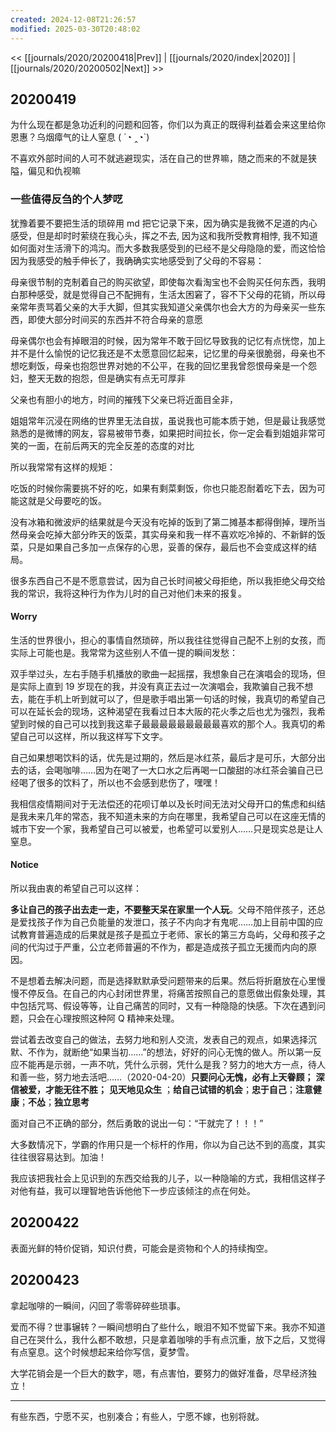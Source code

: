 ```yaml
---
created: 2024-12-08T21:26:57
modified: 2025-03-30T20:48:02
---
```


<< [[journals/2020/20200418|Prev]] | [[journals/2020/index|2020]] | [[journals/2020/20200502|Next]] >>

## 20200419

为什么现在都是急功近利的问题和回答，你们以为真正的既得利益着会来这里给你恩惠？乌烟瘴气的让人窒息 ( ´◔ ‸◔`)

不喜欢外部时间的人可不就逃避现实，活在自己的世界嘛，随之而来的不就是狭隘，偏见和仇视嘛

### 一些值得反刍的个人梦呓

犹豫着要不要把生活的琐碎用 md 把它记录下来，因为确实是我微不足道的内心感受，但是却时时萦绕在我心头，挥之不去, 因为这和我所受教育相悖, 我不知道如何面对生活滑下的鸿沟。而大多数我感受到的已经不是父母隐隐的爱，而这恰恰因为我感受的触手伸长了，我确确实实地感受到了父母的不容易：

母亲很节制的克制着自己的购买欲望，即使每次看淘宝也不会购买任何东西，我明白那种感受，就是觉得自己不配拥有，生活太困窘了，容不下父母的花销，所以母亲常年责骂着父亲的大手大脚，但其实我知道父亲偶尔也会大方的为母亲买一些东西，即使大部分时间买的东西并不符合母亲的意愿

母亲偶尔也会有掉眼泪的时候，因为常年不敢于回忆导致我的记忆有点恍惚，加上并不是什么愉悦的记忆我还是不太愿意回忆起来，记忆里的母亲很脆弱，母亲也不想吃剩饭，母亲也抱怨世界对她的不公平，在我的回忆里我曾怨恨母亲是一个怨妇，整天无数的抱怨，但是确实有点无可厚非

父亲也有胆小的地方，时间的摧残下父亲已将近面目全非，

姐姐常年沉浸在网络的世界里无法自拔，虽说我也可能本质于她，但是最让我感觉熟悉的是微博的网友，容易被带节奏，如果把时间拉长，你一定会看到姐姐非常可笑的一面，在前后两天的完全反差的态度的对比

所以我常常有这样的规矩：

吃饭的时候你需要挑不好的吃，如果有剩菜剩饭，你也只能忍耐着吃下去，因为可能这就是父母要吃的饭。

没有冰箱和微波炉的结果就是今天没有吃掉的饭到了第二摊基本都得倒掉，理所当然母亲会吃掉大部分昨天的饭菜，其实母亲和我一样不喜欢吃冷掉的、不新鲜的饭菜，只是如果自己多加一点保存的心思，妥善的保存，最后也不会变成这样的结局。

很多东西自己不是不愿意尝试，因为自己长时间被父母拒绝，所以我拒绝父母交给我的常识，我将这种行为作为儿时的自己对他们未来的报复。

#### Worry

生活的世界很小，担心的事情自然琐碎，所以我往往觉得自己配不上别的女孩，而实际上可能也是。我常常为这些别人不值一提的瞬间发愁：

双手举过头，左右手随手机播放的歌曲一起摇摆，我想象自己在演唱会的现场，但是实际上直到 19 岁现在的我，并没有真正去过一次演唱会，我欺骗自己我不想去，能在手机上听到就可以了，但是歌手唱出第一句话的时候，我真切的希望自己可以在延长会的现场，这种渴望在我看过日本大阪的花火季之后也尤为强烈，我希望到时候的自己可以找到我这辈子最最最最最最最最最喜欢的那个人。我真切的希望自己可以这样，所以我这样写下文字。

自己如果想喝饮料的话，优先是过期的，然后是冰红茶，最后才是可乐，大部分出去的话，会喝咖啡……因为在喝了一大口水之后再喝一口酸甜的冰红茶会骗自己已经喝了很多的饮料了，所以也不会感到悲伤了，嘿嘿！

我相信疫情期间对于无法偿还的花呗订单以及长时间无法对父母开口的焦虑和纠结是我未来几年的常态，我不知道未来的方向在哪里，我希望自己可以在这座无情的城市下安一个家，我希望自己可以被爱，也希望可以爱别人……只是现实总是让人窒息。

#### Notice

所以我由衷的希望自己可以这样：

**多让自己的孩子出去走一走，不要整天呆在家里一个人玩**。父母不陪伴孩子，还总是爱找孩子作为自己负能量的发泄口，孩子不内向才有鬼呢……加上目前中国的应试教育普遍造成的后果就是孩子是孤立于老师、家长的第三方岛屿，父母和孩子之间的代沟过于严重，公立老师普遍的不作为，都是造成孩子孤立无援而内向的原因。

不是想着去解决问题，而是选择默默承受问题带来的后果。然后将折磨放在心里慢慢不停反刍。在自己的内心封闭世界里，将痛苦按照自己的意愿做出假象处理，其中包括咒骂、假设等等，让自己痛苦的同时，又有一种隐隐的快感。下次在遇到问题，只会在心理按照这种阿 Q 精神来处理。

尝试着去改变自己的做法，去努力地和别人交流，发表自己的观点，如果选择沉默、不作为，就断绝“如果当初……”的想法，好好的问心无愧的做人。所以第一反应不能再是示弱，一声不吭，凭什么示弱，凭什么是我？努力的地大方一点，待人和善一些，努力地去活吧……（2020-04-20）**只要问心无愧，必有上天眷顾；** **深信被爱，才能无往不胜；** **见天地见众生** ；**给自己试错的机会**；**忠于自己**；**注意健康**；**不怂**；**独立思考**

面对自己不正确的部分，然后勇敢的说出一句：“干就完了！！！”

大多数情况下，学霸的作用只是一个标杆的作用，你以为自己达不到的高度，其实往往很容易达到。加油！

我应该把我社会上见识到的东西交给我的儿子，以一种隐喻的方式，我相信这样子对他有益，我可以理智地告诉他他下一步应该倾注的点在何处。

## 20200422

表面光鲜的特价促销，知识付费，可能会是资物和个人的持续掏空。

## 20200423

拿起咖啡的一瞬间，闪回了零零碎碎些琐事。

爱而不得？世事辗转？一瞬间想明白了些什么，眼泪不知不觉留下来。我亦不知道自己在哭什么，我什么都不敢想，只是拿着咖啡的手有点沉重，放下之后，又觉得有点窒息。这个时候想起来给你写信，夏梦雪。

大学花销会是一个巨大的数字，嗯，有点害怕，要努力的做好准备，尽早经济独立！

---

有些东西，宁愿不买，也别凑合；有些人，宁愿不嫁，也别将就。
